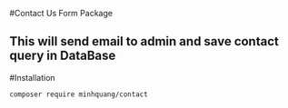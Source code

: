 #Contact Us Form Package

## This will send email to admin and save contact query in DataBase

#Installation
```
composer require minhquang/contact
```
